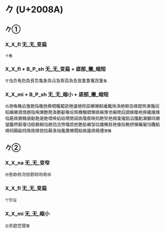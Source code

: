 # 𠂊 (U+2008A)

## 𠂊①

### X_X_fl 无_无_变扁
`𠂊麁`

### X_X_fl + B_P_sh 无_无_变扁 + 底部_撇_缩短
`㞮`刍负龟色奐萯烉亀象奂臽急寏萏負㲋㚟夐敻䆴窞藑`毚`

### X_X_mi + B_P_sh 无_无_缩小 + 底部_撇_缩短
`㑇`滟喚穐谄雏䒏陥欃䒍䂊櫩䂁䦰欿䒋讂撧㭥燄櫴瓎輡巉饞㪱涣絶赖馅襐閻煞濑㺥阎㡊嬾攋㶄煥脃隐阄㸊艶䒎渙䒐酁橡埳偩櫲觼䌪懒媍癞豫䒊癩䒌諂讇蝜矎艵换纔攙蟓啗蕝瑍獭鱌鵮勨靘濪銫壛唤蜭錎嚪㔢鹐㛟䧯瘓㬇㛀䵥㷺栬㿕瀺镵餡淊㸥劖瀨獺喼䠭皱鑱㬠籁瓊诌稳䴂賴惂赩驺㴔㔃嚵嫓绝艷䐄襰邹焰㜶䲚趋艳像陷艴繺懶蘒䰗㤘䪌䱤嶑䋓籟䶟绉愌換鐌铯掐藾潒焔儳灔䄤爓䘓痪讒焕瘾㩸`灧艬`

## 𠂊②

### X_X_na 无_无_变窄
`你`弥妳祢沵狝鉨䂧珎称`猕`

### X_X_fl 无_无_变扁
`亇`尔`玺`

### X_X_mi 无_无_缩小 
`迩`㟜趂您寳`靌`